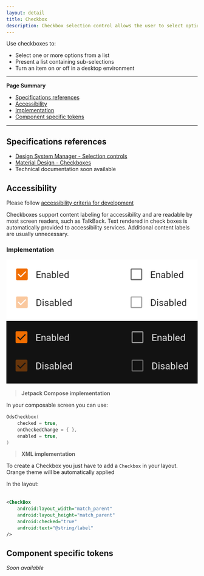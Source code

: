 ```yaml
---
layout: detail
title: Checkbox
description: Checkbox selection control allows the user to select options.
---
```


Use checkboxes to:
* Select one or more options from a list
* Present a list containing sub-selections
* Turn an item on or off in a desktop environment

---

**Page Summary**

* [Specifications references](#specifications-references)
* [Accessibility](#accessibility)
* [Implementation](#implementation)
* [Component specific tokens](#component-specific-tokens)

---

## Specifications references

- [Design System Manager - Selection controls](https://system.design.orange.com/0c1af118d/p/14638a-selection-controls/b/352c00)
- [Material Design - Checkboxes](https://material.io/components/checkboxes/)
- Technical documentation soon available

## Accessibility

Please follow [accessibility criteria for development](https://a11y-guidelines.orange.com/en/mobile/android/development/)

Checkboxes support content labeling for accessibility and are readable by most screen readers, such
as TalkBack. Text rendered in check boxes is automatically provided to accessibility services.
Additional content labels are usually unnecessary.

### Implementation

![Checkbox](images/checkbox_light.png) ![Checkbox dark](images/checkbox_dark.png)

> **Jetpack Compose implementation**

In your composable screen you can use:

```kotlin
OdsCheckbox(
    checked = true,
    onCheckedChange = { },
    enabled = true,
)
```

> **XML implementation**

To create a Checkbox you just have to add a `Checkbox` in your layout. Orange theme will be
automatically applied

In the layout:

```xml

<CheckBox 
    android:layout_width="match_parent" 
    android:layout_height="match_parent"
    android:checked="true"
    android:text="@string/label"
/>
```

## Component specific tokens

_Soon available_

